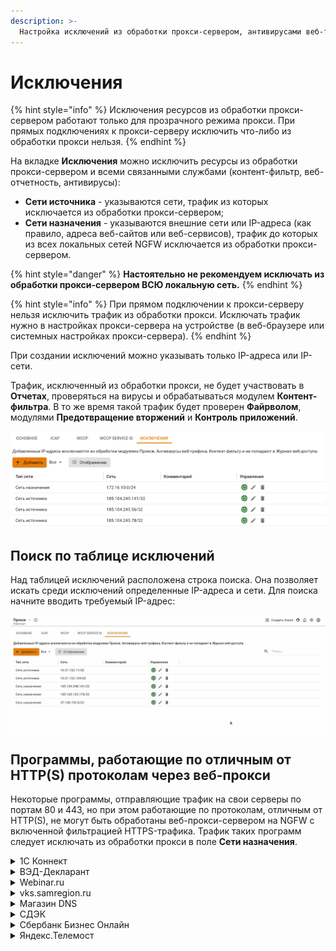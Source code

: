 ```yaml
---
description: >-
  Настройка исключений из обработки прокси-сервером, антивирусами веб-трафика, контент-фильтром и веб-отчетностью Ideco NGFW.
---
```


# Исключения

{% hint style="info" %}
Исключения ресурсов из обработки прокси-сервером работают только для прозрачного режима прокси. При прямых подключениях к прокси-серверу исключить что-либо из обработки прокси нельзя.
{% endhint %}

На вкладке **Исключения** можно исключить ресурсы из обработки прокси-сервером и всеми связанными службами (контент-фильтр, веб-отчетность, антивирусы):

* **Сети источника** - указываются сети, трафик из которых исключается из обработки прокси-сервером;
* **Сети назначения** - указываются внешние сети или IP-адреса (как правило, адреса веб-сайтов или веб-сервисов), трафик до которых из всех локальных сетей NGFW исключается из обработки прокси-сервером.

{% hint style="danger" %}
**Настоятельно не рекомендуем исключать из обработки прокси-сервером ВСЮ локальную сеть.**
{% endhint %}

{% hint style="info" %}
При прямом подключении к прокси-серверу нельзя исключить трафик из обработки прокси. Исключать трафик нужно в настройках прокси-сервера на устройстве (в веб-браузере или системных настройках прокси-сервера).
{% endhint %}

При создании исключений можно указывать только IP-адреса или IP-сети.

Трафик, исключенный из обработки прокси, не будет участвовать в **Отчетах**, проверяться на вирусы и обрабатываться модулем **Контент-фильтра**. В то же время такой трафик будет проверен **Файрволом**, модулями **Предотвращение вторжений** и **Контроль приложений**.

![](/.gitbook/assets/proxy.png)

## Поиск по таблице исключений

Над таблицей исключений расположена строка поиска. Она позволяет искать среди исключений определенные IP-адреса и сети. Для поиска начните вводить требуемый IP-адрес:

![](/.gitbook/assets/exclusions.gif)

<!-- Таблица будет динамически изменяться, отфильтруются только строки, соодержащие значение, введенное в строку поиска. -->

## Программы, работающие по отличным от HTTP(S) протоколам через веб-прокси

Некоторые программы, отправляющие трафик на свои серверы по портам 80 и 443, но при этом работающие по протоколам, отличным от HTTP(S), не могут быть обработаны веб-прокси-сервером на NGFW с включенной фильтрацией HTTPS-трафика. Трафик таких программ следует исключать из обработки прокси в поле **Сети назначения**.

<details>

<summary>1С Коннект</summary>

* 185.104.248.141/32
* 185.151.243.218/32
* 185.99.140.108/32
* 185.99.140.101/32
* 185.99.140.102/32
* 185.99.140.103/32
* 185.99.140.104/32
* 185.99.140.105/32
* 185.99.140.106/32
* 185.99.140.107/32
* 185.99.140.108/32
* 185.99.140.114/32
* 185.99.140.115/32
* 193.107.238.195/32
* 77.223.98.83/32
* 77.244.213.204/32
* 78.155.206.40/32
* 78.155.218.78/32
* 80.249.148.135/32
* 88.198.27.15/32
* 88.198.27.27/32
* 88.221.132.128/32
* 92.242.35.35/32
* 46.4.207.211/32
* 2.16.154.81/32
* 185.188.183.87/32
* 185.24.93.122/32
* 185.244.173.25/32
* 185.143.172.61/32

</details>

<details>

<summary>ВЭД-Декларант</summary>

* 46.48.116.196/32
* 94.213.21.144/32
* 194.213.21.144/32
* 91.220.57.3/32
* 212.49.126.110/32

</details>

<details>

<summary>Webinar.ru</summary>

* 185.45.80.0/22
* 37.130.192.0/22

</details>

<details>

<summary>vks.samregion.ru</summary>

* 195.248.236.141/32

</details>

<details>

<summary>Магазин DNS</summary>

* 185.165.123.176
* 5.8.69.70/32

</details>

<details>

<summary>СДЭК</summary>

* 185.165.123.40

</details>

<details>

<summary>Сбербанк Бизнес Онлайн</summary>

* 194.54.14.137
* 194.186.207.182
* 195.8.62.178
* 194.54.15.90
* 10.21.132.124/32
* 92.38.2.37

</details>

<details>

<summary>Яндекс.Телемост</summary>

* 37.140.128.0/18
* 37.9.64.0/18
* 5.255.192.0/18
* 5.45.192.0/18
* 37.9.127.0/25
* 5.255.192.0/25
* 5.255.252.0/25
* 37.9.123.192/31
* 5.255.192.176/31
* 5.255.230.32/31

Более подробная информация по настройке Телемоста в корпоративной сети представлена по [ссылке](https://yandex.ru/support/yandex-360/business/telemost/web/ru/settings#business-network-settings).

</details>

